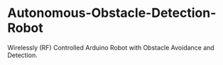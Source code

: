 # Autonomous-Obstacle-Detection-Robot
Wirelessly (RF) Controlled Arduino Robot with Obstacle Avoidance and Detection.
